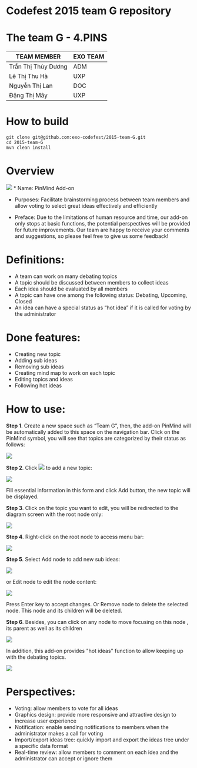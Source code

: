 Codefest 2015 team G repository
===========

# The team G - 4.PINS


TEAM MEMBER | EXO TEAM
------------ | -------------
Trần Thị Thùy Dương | ADM
Lê Thị Thu Hà | UXP
Nguyễn Thị Lan | DOC
Đặng Thị Mây | UXP

# How to build

	git clone git@github.com:exo-codefest/2015-team-G.git
	cd 2015-team-G
	mvn clean install

# Overview 
<img src="images/generalmindmap.png" />
* Name: PinMind Add-on

* Purposes:  Facilitate brainstorming process between team members and allow voting to select great ideas effectively and efficiently

* Preface: Due to the limitations of human resource and time, our add-on only stops at basic functions, the potential perspectives will be provided for future improvements. Our team are happy to receive your comments and suggestions, so please feel free to give us some feedback!

# Definitions:

- A team can work on many debating topics
- A topic should be discussed between members to collect ideas
- Each idea should be evaluated by all members
- A topic can have one among the following status: Debating, Upcoming, Closed
- An idea can have a special status as “hot idea” if it is called for voting by the administrator

# Done features:

- Creating new topic
- Adding sub ideas
- Removing sub ideas
- Creating mind map  to work on each topic
- Editing topics and ideas 
- Following hot ideas 

# How to use:

**Step 1**. Create a new space such as “Team G”, then, the add-on PinMind will be automatically added to this space on the navigation bar. Click on the PinMind symbol, you will see that topics are categorized by their status as follows:

<img src="images/navigationbar.png" />

**Step 2**. Click <img src="images/newtopicbtn.png" /> to add a new topic:

 <img src="images/newtopicform.png" />
 
Fill essential information in this form and click Add button, the new topic will be displayed.
 
**Step 3**. Click on the topic you want to edit, you will be redirected to the diagram screen with the root node only:

<img src="images/rootnode.png" />

**Step 4**. Right-click on the root node to access menu bar:

<img src="images/menubar.png" />

**Step 5**. Select Add node to add new sub ideas:

<img src="images/nodedemo.png" />

or Edit node to edit the node content:

<img src="images/nodeedit.png" />

Press Enter key to accept changes.
Or Remove node to delete the selected node. This node and its children will be deleted.

**Step 6**. Besides, you can click on any node to move focusing on this node , its parent as well as its children

<img src="images/focusnode.png" />

In addition, this add-on provides "hot ideas" function to allow keeping up with the debating topics.

<img src="images/top3-1.png" />

# Perspectives:

- Voting: allow members to vote for all ideas
- Graphics design: provide more responsive and attractive design to increase user experience
- Notification: enable sending notifications to members when the administrator makes a call for voting
- Import/export ideas tree: quickly import and export the ideas tree under a specific data format
- Real-time review: allow members to comment on each idea and the administrator can accept or ignore them